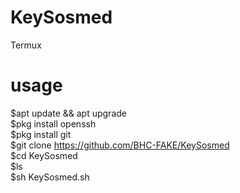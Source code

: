 # KeySosmed
Termux 

# usage
$apt update && apt upgrade<br>
$pkg install openssh<br>
$pkg install git<br>
$git clone https://github.com/BHC-FAKE/KeySosmed<br>
$cd KeySosmed<br>
$ls<br>
$sh KeySosmed.sh<br>
